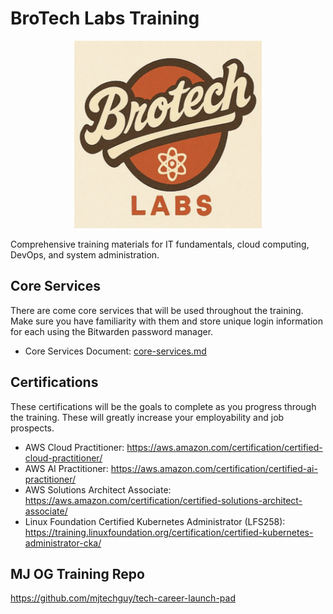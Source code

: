 # BroTech Labs Training

<p align="center">
  <img width="300" height="300" src="brotech-logo1.png" alt="CodeLab Logo">
</p>

Comprehensive training materials for IT fundamentals, cloud computing, DevOps, and system administration.

## Core Services

There are come core services that will be used throughout the training. Make sure you have familiarity with them and store unique login information for each using the Bitwarden password manager.

- Core Services Document: [core-services.md](core-services.md)

## Certifications

These certifications will be the goals to complete as you progress through the training. These will greatly increase your employability and job prospects.

- AWS Cloud Practitioner: https://aws.amazon.com/certification/certified-cloud-practitioner/
- AWS AI Practitioner: https://aws.amazon.com/certification/certified-ai-practitioner/
- AWS Solutions Architect Associate: https://aws.amazon.com/certification/certified-solutions-architect-associate/
- Linux Foundation Certified Kubernetes Administrator (LFS258): https://training.linuxfoundation.org/certification/certified-kubernetes-administrator-cka/

## MJ OG Training Repo

https://github.com/mjtechguy/tech-career-launch-pad